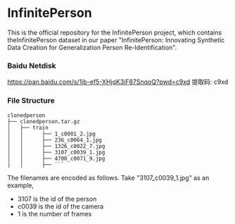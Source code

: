 # InfinitePerson

This is the official repository for the InfinitePerson project, which contains theInfinitePerson dataset in our paper "InfinitePerson: Innovating Synthetic Data Creation for Generalization Person Re-Identification".



### Baidu Netdisk

https://pan.baidu.com/s/1ib-ef5-XHjqK3iF87SnqoQ?pwd=c9xd 提取码: c9xd 


### File Structure

```
clonedperson
├── clonedperson.tar.gz
│   ├── train
│   │      ├── 1_c0001_2.jpg
│   │      ├── 236_c0064_1.jpg
│   │      ├── 1326_c0022_7.jpg
│   │      ├── 3107_c0039_1.jpg
│   │      ├── 4700_c0071_9.jpg
│   │      ├── ```
```



The filenames are encoded as follows. Take "3107_c0039_1.jpg" as an example,

- 3107 is the id of the person
- c0039 is the id of the camera
- 1 is the number of frames